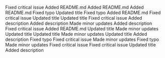 Fixed critical issue
Added README.md
Added README.md
Added README.md
Fixed typo
Updated title
Fixed typo
Added README.md
Fixed critical issue
Updated title
Updated title
Fixed critical issue
Added description
Added description
Made minor updates
Added description
Fixed critical issue
Added README.md
Updated title
Made minor updates
Updated title
Updated title
Made minor updates
Updated title
Added description
Fixed typo
Fixed critical issue
Made minor updates
Fixed typo
Made minor updates
Fixed critical issue
Fixed critical issue
Updated title
Added description

